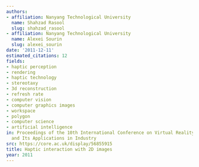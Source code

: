 ```yaml
---
authors:
- affiliation: Nanyang Technological University
  name: Shahzad Rasool
  slug: shahzad_rasool
- affiliation: Nanyang Technological University
  name: Alexei Sourin
  slug: alexei_sourin
date: '2011-12-11'
estimated_citations: 12
fields:
- haptic perception
- rendering
- haptic technology
- stereotaxy
- 3d reconstruction
- refresh rate
- computer vision
- computer graphics images
- workspace
- polygon
- computer science
- artificial intelligence
in: Proceedings of the 10th International Conference on Virtual Reality Continuum
  and Its Applications in Industry
src: https://core.ac.uk/display/56855915
title: Haptic interaction with 2D images
year: 2011
---
```

